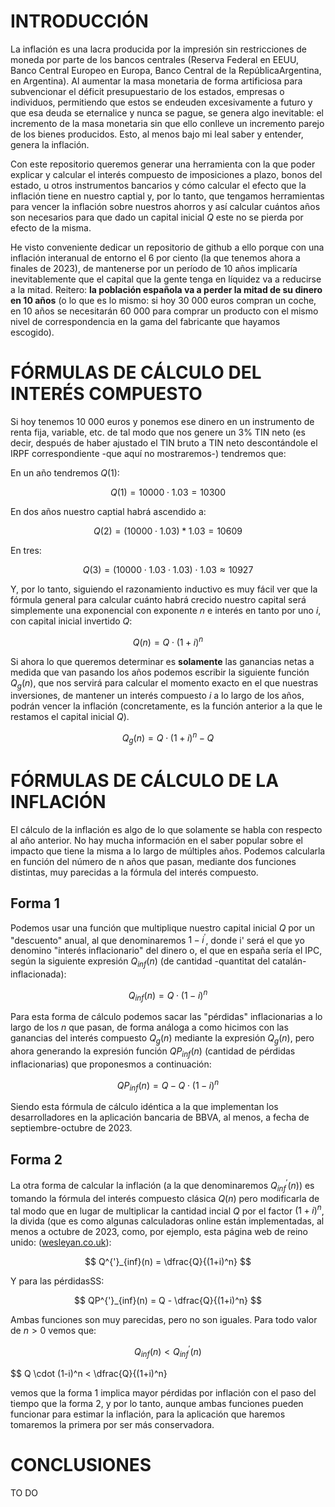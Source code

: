 # INTRODUCCIÓN

La inflación es una lacra producida por la impresión sin restricciones de moneda por parte de los bancos centrales (Reserva Federal en EEUU, Banco Central Europeo en Europa, Banco Central de la RepúblicaArgentina, en Argentina). Al aumentar la masa monetaria de forma artificiosa para subvencionar el déficit presupuestario de los estados, empresas o individuos, permitiendo que estos se endeuden excesivamente a futuro y que esa deuda se eternalice y nunca se pague, se genera algo inevitable: el incremento de la masa monetaria sin que ello conlleve un incremento parejo de los bienes producidos. Esto, al menos bajo mi leal saber y entender, genera la inflación.

Con este repositorio queremos generar una herramienta con la que poder explicar y calcular el interés compuesto de imposiciones a plazo, bonos del estado, u otros instrumentos bancarios y cómo calcular el efecto que la inflación tiene en nuestro captial y, por lo tanto, que tengamos herramientas para vencer la inflación sobre nuestros ahorros y así calcular cuántos años son necesarios para que dado un capital inicial $Q$ este no se pierda por efecto de la misma.

He visto conveniente dedicar un repositorio de github a ello porque con una inflación interanual de entorno el 6 por ciento (la que tenemos ahora a finales de 2023), de mantenerse por un período de 10 años implicaría inevitablemente que el capital que la gente tenga en líquidez va a reducirse a la mitad. Reitero: <strong>la población española va a perder la mitad de su dinero en 10 años</strong> (o lo que es lo mismo: si hoy 30 000 euros compran un coche, en 10 años se necesitarán 60 000 para comprar un producto con el mismo nivel de correspondencia en la gama del fabricante que hayamos escogido).

# FÓRMULAS DE CÁLCULO DEL INTERÉS COMPUESTO

Si hoy tenemos 10 000 euros y ponemos ese dinero en un instrumento de renta fija, variable, etc. de tal modo que nos genere un 3% TIN neto (es decir, después de haber ajustado el TIN bruto a TIN neto descontándole el IRPF correspondiente -que aquí no mostraremos-) tendremos que:

En un año tendremos $Q(1)$:

$$ Q(1) = 10000 \cdot 1.03 = 10300 $$

En dos años nuestro captial habrá ascendido a:

$$ Q(2) = (10000 \cdot 1.03)*1.03= 10609 $$

En tres:

$$ Q(3) = (10000 \cdot 1.03\cdot 1.03 )  \cdot 1.03 \approx 10927 $$

Y, por lo tanto, siguiendo el razonamiento inductivo es muy fácil ver que la fórmula general para calcular cuánto habrá crecido nuestro capital será simplemente una exponencial con exponente $n$ e interés en tanto por uno $i$, con capital inicial invertido $Q$:

$$ Q(n) = Q \cdot (1+i)^n $$

Si ahora lo que queremos determinar es <strong>solamente</strong> las ganancias netas a medida que van pasando los años podemos escribir la siguiente función $Q_{g}(n)$, que nos servirá para calcular el momento exacto en el que nuestras inversiones, de mantener un interés compuesto $i$ a lo largo de los años, podrán vencer la inflación (concretamente, es la función anterior a la que le restamos el capital inicial $Q$).

$$ Q_{g}(n) = Q \cdot (1+i)^n - Q$$

# FÓRMULAS DE CÁLCULO DE LA INFLACIÓN

El cálculo de la inflación es algo de lo que solamente se habla con respecto al año anterior. No hay mucha información en el saber popular sobre el impacto que tiene la misma a lo largo de múltiples años. Podemos calcularla en función del número de n años que pasan, mediante dos funciones distintas, muy parecidas a la fórmula del interés compuesto.

## Forma 1

Podemos usar una función que multiplique nuestro capital inicial $Q$ por un "descuento" anual, al que denominaremos $1 - i^{'}$, donde i' será el que yo denomino "interés inflacionario" del dinero o, el que en españa sería el IPC, según la siguiente expresión $Q_{inf}(n)$ (de cantidad -quantitat del catalán- inflacionada):

$$ Q_{inf}(n) = Q \cdot (1-i)^n $$

Para esta forma de cálculo podemos sacar las "pérdidas" inflacionarias a lo largo de los $n$ que pasan, de forma análoga a como hicimos con las ganancias del interés compuesto $Q_{g}(n)$ mediante la expresión $Q_{g}(n)$, pero ahora generando la expresión función $QP_{inf}(n)$ (cantidad de pérdidas inflacionarias) que proponesmos a continuación:


$$ QP_{inf}(n) = Q - Q \cdot (1-i)^n $$

Siendo esta fórmula de cálculo idéntica a la que implementan los desarrolladores en la aplicación bancaria de BBVA, al menos, a fecha de septiembre-octubre de 2023.

## Forma 2

La otra forma de calcular la inflación (a la que denominaremos  $Q^{'}_{inf}(n)$) es tomando la fórmula del interés compuesto clásica $Q(n)$ pero modificarla de tal modo que en lugar de multiplicar la cantidad incial $Q$ por el factor $(1 + i)^n$, la divida (que es como algunas calculadoras online están implementadas, al menos a octubre de 2023, como, por ejemplo, esta página web de reino unido: ([wesleyan.co.uk](https://www.wesleyan.co.uk/savings-and-investments/inflation-calculator)): 

$$ Q^{'}_{inf}(n) = \dfrac{Q}{(1+i)^n} $$

Y para las pérdidasSS:

$$ QP^{'}_{inf}(n) = Q - \dfrac{Q}{(1+i)^n} $$

Ambas funciones son muy parecidas, pero no son iguales. Para todo valor de $n > 0$ vemos que:

$$Q_{inf}(n) < Q^{'}_{inf}(n)$$

$$ Q \cdot (1-i)^n < \dfrac{Q}{(1+i)^n}


vemos que la forma 1 implica mayor pérdidas por inflación con el paso del tiempo que la forma 2, y por lo tanto, aunque ambas funciones pueden funcionar para estimar la inflación, para la aplicación que haremos tomaremos la primera por ser más conservadora.





# CONCLUSIONES

TO DO